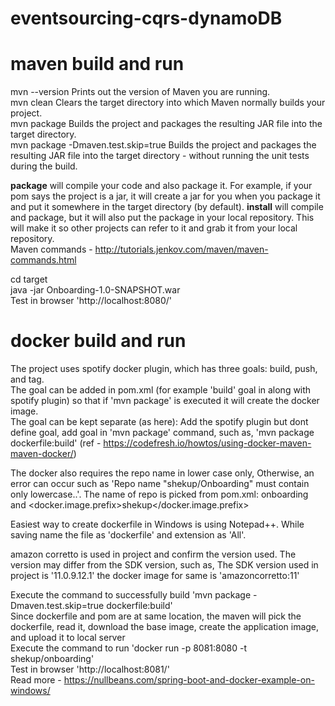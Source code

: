 # eventsourcing-cqrs-dynamoDB

# maven build and run
mvn --version	Prints out the version of Maven you are running. </br>
mvn clean	Clears the target directory into which Maven normally builds your project. </br>
mvn package	Builds the project and packages the resulting JAR file into the target directory. </br>
mvn package -Dmaven.test.skip=true	Builds the project and packages the resulting JAR file into the target directory - without running the unit tests during the build. </br>

<b>package</b> will compile your code and also package it. For example, if your pom says the project is a jar, it will create a jar for you when you package it and put it somewhere in the target directory (by default). <b>install</b> will compile and package, but it will also put the package in your local repository. This will make it so other projects can refer to it and grab it from your local repository.</br>
Maven commands - http://tutorials.jenkov.com/maven/maven-commands.html
</br>

cd target </br>
java -jar Onboarding-1.0-SNAPSHOT.war
</br>
Test in browser 'http://localhost:8080/'

# docker build and run
The project uses spotify docker plugin, which has three goals: build, push, and tag.  </br>
The goal can be added in pom.xml (for example 'build' goal in along with spotify plugin) so that if 'mvn package' is executed it will create the docker image.  </br>
The goal can be kept separate (as here): Add the spotify plugin but dont define goal, add goal in 'mvn package' command, such as, 'mvn package dockerfile:build' (ref - https://codefresh.io/howtos/using-docker-maven-maven-docker/) </br>

The docker also requires the repo name in lower case only, Otherwise, an error can occur such as 'Repo name "shekup/Onboarding" must contain only lowercase..'.  The name of repo is picked from pom.xml: <artifactId>onboarding</artifactId> and <docker.image.prefix>shekup</docker.image.prefix> </br>

Easiest way to create dockerfile in Windows is using Notepad++.  While saving name the file as 'dockerfile' and extension as 'All'.  <br>

amazon corretto is used in project and confirm the version used.  The version may differ from the SDK version, such as, The SDK version used in project is '11.0.9.12.1'  the docker image for same is 'amazoncorretto:11' </br>

Execute the command to successfully build 'mvn package -Dmaven.test.skip=true dockerfile:build' </br>
Since dockerfile and pom are at same location, the maven will pick the dockerfile, read it, download the base image, create the application image, and upload it to local server </br>
Execute the command to run 'docker run -p 8081:8080 -t shekup/onboarding' </br>
Test in browser 'http://localhost:8081/'
</br>Read more - https://nullbeans.com/spring-boot-and-docker-example-on-windows/
